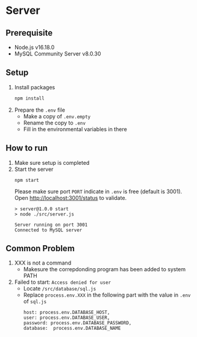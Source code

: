 # Server
## Prerequisite
- Node.js v16.18.0
- MySQL Community Server v8.0.30
## Setup
1. Install packages
    ```bash
    npm install
    ```
2. Prepare the `.env` file
    - Make a copy of `.env.empty`
    - Rename the copy to `.env`
    - Fill in the environmental variables in there
## How to run
1. Make sure setup is completed
2. Start the server 
    ```
    npm start
    ```
    Please make sure port `PORT` indicate in `.env` is free (default is 3001).  
    Open [http://localhost:3001/status](http://localhost:3001/status) to validate.
    ```
    > server@1.0.0 start
    > node ./src/server.js

    Server running on port 3001
    Connected to MySQL server
    ```
## Common Problem
1. XXX is not a command
    - Makesure the correpdonding program has been added to system PATH
2. Failed to start: `Access denied for user`
    - Locate `/src/database/sql.js`
    - Replace `process.env.XXX` in the following part with the value in `.env` of `sql.js`
        ```
        host: process.env.DATABASE_HOST,
        user: process.env.DATABASE_USER,
        password: process.env.DATABASE_PASSWORD,
        database:  process.env.DATABASE_NAME
        ```
    